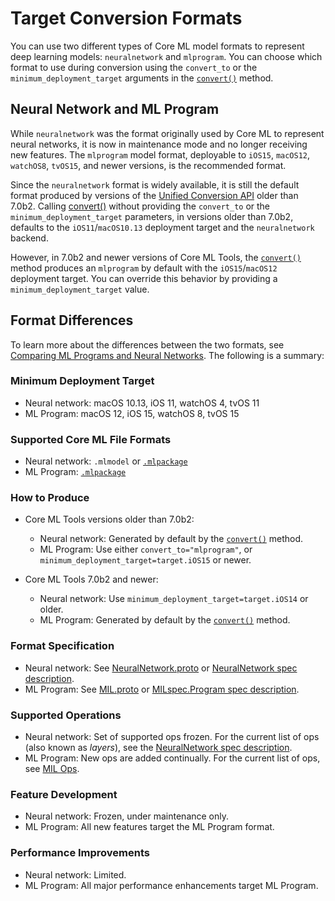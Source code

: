 # Target Conversion Formats

You can use two different types of Core ML model formats to represent deep learning models: `neuralnetwork` and `mlprogram`. You can choose which format to use during conversion using the `convert_to` or the `minimum_deployment_target` arguments in the [`convert()`](https://apple.github.io/coremltools/source/coremltools.converters.convert.html#module-coremltools.converters._converters_entry) method.

## Neural Network and ML Program

While `neuralnetwork` was the format originally used by Core ML to represent neural networks, it is now in maintenance mode and no longer receiving new features. The `mlprogram` model format, deployable to `iOS15`, `macOS12`, `watchOS8`, `tvOS15`, and newer versions, is the recommended format. 

Since the `neuralnetwork` format is widely available, it is still the default format produced by versions of the [Unified Conversion API](unified-conversion-api) older than 7.0b2. Calling [convert()](https://apple.github.io/coremltools/source/coremltools.converters.convert.html#coremltools.converters._converters_entry.convert) without providing the `convert_to` or the `minimum_deployment_target` parameters, in versions older than 7.0b2, defaults to the `iOS11`/`macOS10.13` deployment target and the `neuralnetwork` backend.

However, in 7.0b2 and newer versions of Core ML Tools, the [`convert()`](https://apple.github.io/coremltools/source/coremltools.converters.convert.html#module-coremltools.converters._converters_entry) method produces an `mlprogram` by default with the `iOS15`/`macOS12` deployment target. You can override this behavior by providing a `minimum_deployment_target` value.


## Format Differences

To learn more about the differences between the two formats, see [Comparing ML Programs and Neural Networks](comparing-ml-programs-and-neural-networks). The following is a summary:

### Minimum Deployment Target

- Neural network: macOS 10.13, iOS 11, watchOS 4, tvOS 11
- ML Program: macOS 12, iOS 15, watchOS 8, tvOS 15

### Supported Core ML File Formats

- Neural network: `.mlmodel` or [`.mlpackage`](save-as-model-package)
- ML Program: [`.mlpackage`](save-as-model-package)

### How to Produce

- Core ML Tools versions older than 7.0b2:
	- Neural network: Generated by default by the [`convert()`](https://apple.github.io/coremltools/source/coremltools.converters.convert.html#module-coremltools.converters._converters_entry) method.
	- ML Program: Use either `convert_to="mlprogram"`, or `minimum_deployment_target=target.iOS15` or newer. 

- Core ML Tools 7.0b2 and newer:
	- Neural network: Use `minimum_deployment_target=target.iOS14` or older.
	- ML Program: Generated by default by the [`convert()`](https://apple.github.io/coremltools/source/coremltools.converters.convert.html#module-coremltools.converters._converters_entry) method.

### Format Specification

- Neural network: See [NeuralNetwork.proto](https://github.com/apple/coremltools/blob/main/mlmodel/format/NeuralNetwork.proto) or [NeuralNetwork spec description](https://apple.github.io/coremltools/mlmodel/Format/NeuralNetwork.html).
- ML Program: See [MIL.proto](https://github.com/apple/coremltools/blob/main/mlmodel/format/MIL.proto) or [MILspec.Program spec description](https://apple.github.io/coremltools/mlmodel/Format/MIL.html).

### Supported Operations

- Neural network: Set of supported ops frozen. For the current list of ops (also known as _layers_), see the [NeuralNetwork spec description](https://apple.github.io/coremltools/mlmodel/Format/NeuralNetwork.html).
- ML Program: New ops are added continually. For the current list of ops, see [MIL Ops](https://apple.github.io/coremltools/source/coremltools.converters.mil.mil.ops.defs.html).

### Feature Development

- Neural network: Frozen, under maintenance only.
- ML Program: All new features target the ML Program format.

### Performance Improvements

- Neural network: Limited.
- ML Program: All major performance enhancements target ML Program.



